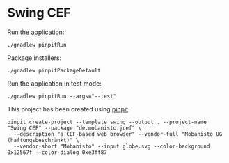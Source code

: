 # Swing CEF

Run the application:

    ./gradlew pinpitRun

Package installers:

    ./gradlew pinpitPackageDefault

Run the application in test mode:

    ./gradlew pinpitRun --args="--test"

This project has been created using [pinpit](https://github.com/mobanisto/pinpit):

```
pinpit create-project --template swing --output . --project-name "Swing CEF" --package "de.mobanisto.jcef" \
  --description "a CEF-based web browser" --vendor-full "Mobanisto UG (haftungsbeschränkt)" \
  --vendor-short "Mobanisto" --input globe.svg --color-background 0x12567f --color-dialog 0xe3ff87
```
